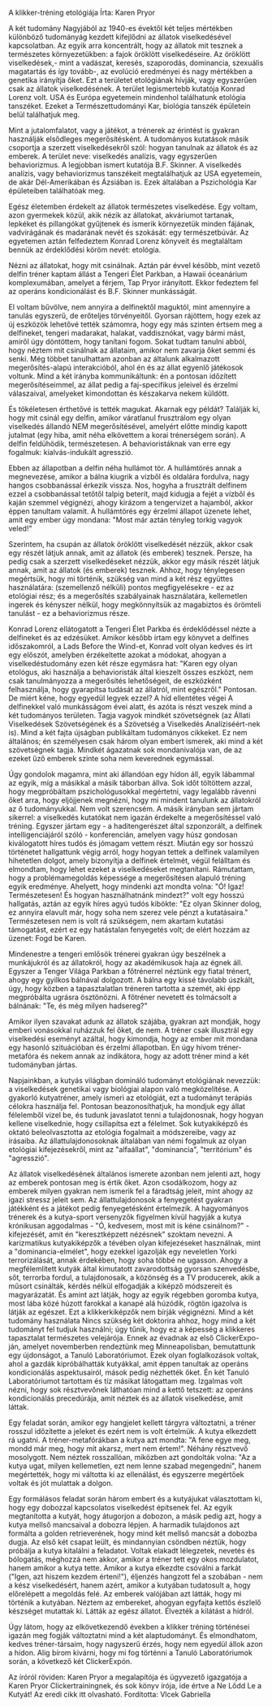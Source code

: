 A klikker-tréning etológiája
Írta: Karen Pryor

A két tudomány
Nagyjából az 1940-es évektől két teljes mértékben különböző tudományág kezdett kifejlődni az állatok viselkedésével kapcsolatban. Az egyik arra koncentrált, hogy az állatok mit tesznek a természetes környezetükben: a fajok öröklött viselkedéseire. Az öröklött viselkedések,- mint a vadászat, keresés, szaporodás, dominancia, szexuális magatartás és így tovább-, az evolúció eredményei és nagy mértékben a genetika irányítja őket. Ezt a területet etológiának hívják, vagy egyszerűen csak az állatok viselkedésének. A terület legismertebb kutatója Konrad Lorenz volt. USA és Európa egyetemein mindenhol találhatunk etológia tanszéket. Ezeket a Természettudományi Kar, biológia tanszék épületein belül találhatjuk meg.
 
Mint a jutalomfalatot, vagy a játékot, a trénerek az érintést is gyakran használják elsődleges megerősítésként.
A tudományos kutatások másik csoportja a szerzett viselkedésekről szól: hogyan tanulnak az állatok és az emberek. A terület neve: viselkedés analízis, vagy egyszerűen behaviorizmus. A legjobban ismert kutatója B.F. Skinner. A viselkedés analízis, vagy behaviorizmus tanszékeit megtalálhatjuk az USA egyetemein, de akár Dél-Amerikában és Ázsiában is. Ezek általában a Pszichológia Kar épületeiben találhatóak meg.

Egész életemben érdekelt az állatok természetes viselkedése. Egy voltam, azon gyermekek közül, akik nézik az állatokat, akváriumot tartanak, lepkéket és pillangókat gyűjtenek és ismerik környezetük minden fájának, vadvirágának és madarának nevét és szokását: egy természetbúvár. Az egyetemen aztán felfedeztem Konrad Lorenz könyveit és megtaláltam bennük az érdeklődési köröm nevét: etológia.

Nézni az állatokat, hogy mit csinálnak. Aztán pár évvel később, mint vezető delfin tréner kaptam állást a Tengeri Élet Parkban, a Hawaii óceanárium komplexumában, amelyet a férjem, Tap Pryor irányított. Ekkor fedeztem fel az operáns kondicionálást és B.F. Skinner munkásságát.

El voltam bűvölve, nem annyira a delfinektől maguktól, mint amennyire a tanulás egyszerű, de erőteljes törvényeitől. Gyorsan rájöttem, hogy ezek az új eszközök lehetővé tették számomra, hogy egy más szinten értsem meg a delfineket, tengeri madarakat, halakat, vaddisznókat, vagy bármi mást, amiről úgy döntöttem, hogy tanítani fogom. Sokat tudtam tanulni abból, hogy néztem mit csinálnak az állataim, amikor nem zavarja őket semmi és senki. Még többet tanulhattam azonban az általunk alkalmazott megerősítés-alapú  interakcióból, ahol én és az állat egyenlő játékosok voltunk. Mind a két irányba kommunikáltunk: én a pontosan időzített megerősítéseimmel, az állat pedig a faj-specifikus jeleivel és érzelmi válaszaival, amelyeket kimondottan és készakarva nekem küldött.

És tökéletesen érthetővé is tették magukat. Akarnak egy példát? Találják ki, hogy mit csinál egy delfin, amikor váratlanul frusztrálom egy olyan viselkedés állandó NEM megerősítésével, amelyért előtte mindig kapott jutalmat (egy hiba, amit néha elkövettem a korai trénerségem során). A delfin feldühödik, természetesen. A behavioristáknak van erre egy fogalmuk: kialvás-indukált agresszió.

Ebben az állapotban a delfin néha hullámot tör. A hullámtörés annak a megnevezése, amikor a bálna kiugrik a vízből és oldalára fordulva, nagy hangos csobbanással érkezik vissza. Nos, hogyha a frusztrált delfinem ezzel a csobbanással tetőtől talpig beterít, majd kidugja a fejét a vízből és kaján szemmel végignézi, ahogy kirázom a tengervizet a hajamból, akkor éppen tanultam valamit. A hullámtörés egy érzelmi állapot üzenete lehet, amit egy ember úgy mondana: "Most már aztán tényleg torkig vagyok veled!"

Szerintem, ha csupán az állatok öröklött viselkedését nézzük, akkor csak egy részét látjuk annak, amit az állatok (és emberek) tesznek. Persze, ha pedig csak a szerzett viselkedéseket nézzük, akkor egy másik részét látjuk annak, amit az állatok (és emberek) tesznek. Ahhoz, hogy ténylegesen megértsük, hogy mi történik, szükség van mind a két rész együttes használatára: (szemellenző nélküli) pontos megfigyelésekre - ez az etológiai rész; és a megerősítés szabályainak használatára, kellemetlen ingerek és kényszer nélkül, hogy megkönnyítsük az magabiztos és örömteli tanulást - ez a behaviorizmus része. 

Konrad Lorenz ellátogatott a Tengeri Élet Parkba és érdeklődéssel nézte a delfineket és az edzésüket. Amikor később írtam egy könyvet a delfines időszakomról, a Lads Before the Wind-et, Konrad volt olyan kedves és írt egy előszót, amelyben érzékeltette azokat a módokat, ahogyan a viselkedéstudomány ezen két része egymásra hat: "Karen egy olyan etológus, aki használja a behavioristák által kieszelt összes eszközt, nem csak tanulmányozza a megerősítés lehetőségeit, de eszközként felhasználja, hogy gyarapítsa tudását az állatról, mint egészről." Pontosan. De miért kéne, hogy egyedül legyek ezzel?
A híd ellentétes végei
A delfinekkel való munkásságom évei alatt, és azóta is részt veszek mind a két tudományos területen. Tagja vagyok mindkét szövetségnek (az Állati Viselkedések Szövetségének és a Szövetség a Viselkedés Analíziséért-nek is). Mind a két fajta újságban publikáltam tudományos cikkeket. Ez nem általános; én személyesen csak három olyan embert ismerek, aki mind a két szövetségnek tagja. Mindkét ágazatnak sok mondanivalója van, de az ezeket űző emberek szinte soha nem keverednek egymással. 

Úgy gondolok magamra, mint aki állandóan egy hídon áll, egyik lábammal az egyik, míg a másikkal a másik táborban állva. Sok időt töltöttem azzal, hogy megpróbáltam pszichológusokkal megértetni, vagy legalább rávenni őket arra, hogy eljöjjenek megnézni, hogy mi mindent tanulunk az állatokról az ő tudományukkal. Nem volt szerencsém. A másik irányban sem jártam sikerrel: a viselkedés kutatókat nem igazán érdekelte a megerősítéssel való tréning. Egyszer jártam egy - a haditengerészet által szponzorált, a delfinek intelligenciájáról szóló - konferencián, amelyen vagy húsz gondosan kiválogatott híres tudós és jómagam vettem részt. Miután egy sor hosszú történetet hallgattunk végig arról, hogy hogyan tettek a delfinek valamilyen hihetetlen dolgot, amely bizonyítja a delfinek értelmét, végül felálltam és elmondtam, hogy lehet ezeket a viselkedéseket megtanítani. Rámutattam, hogy a problémamegoldás képessége a megerősítésen alapuló tréning egyik eredménye. Ahelyett, hogy mindenki azt mondta volna: "Ó! Igaz! Természetesen! És hogyan használhatnánk mindezt?" volt egy hosszú hallgatás, aztán az egyik híres agyú tudós kibökte: "Ez  olyan Skinner dolog, ez annyira elavult már, hogy soha nem szerez vele pénzt a kutatásaira." Természetesen nem is volt rá szükségem, nem akartam kutatási támogatást, ezért ez egy hatástalan fenyegetés volt; de elért hozzám az üzenet: Fogd be Karen.
 
Mindenestre a tengeri emlősök trénerei gyakran úgy beszélnek a munkájukról és az állatokról, hogy az akadémikusok haja az égnek áll. Egyszer a Tenger Világa Parkban a főtrénerrel néztünk egy fiatal trénert, ahogy egy gyilkos bálnával dolgozott. A bálna egy  kissé távolabb úszkált, úgy, hogy közben a tapasztalatlan tréneren tartotta a szemét, aki épp  megpróbálta ugrásra ösztönözni. A főtréner nevetett és tolmácsolt a bálnának: "Te, és még milyen hadsereg?"

Amikor ilyen szavakat adunk az állatok szájába, gyakran azt mondják, hogy emberi vonásokkal ruházzuk fel őket, de nem. A tréner csak illusztrál egy viselkedési eseményt azáltal, hogy kimondja, hogy az ember mit mondana egy hasonló szituációban és érzelmi állapotban. Én úgy hívom tréner-metafóra és nekem annak az indikátora, hogy az adott tréner mind a két tudományban jártas.

Napjainkban, a kutyás világban domináló tudományt etológiának nevezzük: a viselkedések genetikai vagy biológiai alapon való megközelítése. A gyakorló kutyatréner, amely ismeri az etológiát, ezt a tudományt terápiás célokra használja fel.  Pontosan beazonosíthatjuk, ha mondjuk egy állat félelemből vizel be, és tudunk javaslatot tenni a tulajdonosnak, hogy hogyan kellene viselkednie, hogy csillapítsa ezt a félelmet. Sok kutyakiképző és oktató beleolvasztotta az etológia fogalmait a módszereibe, vagy az írásaiba. Az állattulajdonosoknak általában van némi fogalmuk az olyan etológiai kifejezésekről, mint az "alfaállat", "dominancia", "territórium" és "agresszió".

Az állatok viselkedésének általános ismerete azonban nem jelenti azt, hogy az emberek pontosan meg is értik őket. Azon csodálkozom, hogy az emberek milyen gyakran nem ismerik fel a fáradtság jeleit, mint ahogy az igazi stressz jeleit sem. Az állattulajdonosok a fenyegetést gyakran játékként és a játékot pedig fenyegetésként értelmezik. A hagyományos trénerek és a kutya-sport versenyzők figyelmen kívül hagyják a kutya krónikusan aggodalmas - "Ó, kedvesem, most mit is kéne csinálnom?" - kifejezését, amit én "keresztképzett nézésnek" szoktam nevezni. A karizmatikus kutyakiképzők a tévében olyan kifejezéseket használnak, mint a "dominancia-elmélet", hogy ezekkel igazolják egy neveletlen Yorki terrorizálását, annak érdekében, hogy soha többé ne ugasson.  Ahogy a megfélemlített kutyák által kimutatott zavarodottság gyorsan szenvedésbe, sőt, terrorba fordul, a tulajdonosaik, a közönség és a TV producerek, akik a műsort csinálták, kérdés nélkül elfogadják a kiképző módszereit és magyarázatát. És amint azt látják, hogy az egyik régebben goromba kutya, most lába közé húzott farokkal a kanapé alá húzódik, rögtön igazolva is látják az egészet. Ezt a klikkerkiképzők nem bírják végignézni. 
Mind a két tudomány használata
Nincs szükség két doktorira ahhoz, hogy mind a két tudományt fel tudjuk használni; úgy tűnik, hogy ez a képesség a klikkeres tapasztalat természetes velejárója. Ennek az évadnak az első ClickerExpo-ján, amelyet novemberben rendeztünk meg Minneapolisban, bemutattunk egy újdonságot, a Tanuló Laboratóriumot. Ezek olyan foglalkozások voltak, ahol a gazdák kipróbálhatták kutyákkal, amit éppen tanultak az operáns kondicionálás aspektusairól, mások pedig nézhették őket. Én két Tanuló Laboratóriumot tartottam és tíz másikat látogattam meg. Izgalmas volt nézni, hogy sok résztvevőnek láthatóan mind a kettő tetszett: az operáns kondicionálás precedúrája, amit néztek és az állatok viselkedése, amit láttak. 

Egy feladat során, amikor egy hangjelet kellett tárgyra változtatni, a tréner rosszul időzítette a jeleket és ezért nem is volt értelmük. A kutya elkezdett rá ugatni. A tréner-metafórákban a kutya azt mondta: "A fene egye meg, mondd már meg, hogy mit akarsz, mert nem értem!". Néhány résztvevő mosolygott. Nem néztek rosszallóan, miközben azt gondolták volna: "Az a kutya ugat, milyen kellemetlen, ezt nem lenne szabad megengedni", hanem megértették, hogy mi váltotta ki az ellenálást, és egyszerre megértőek voltak és jót mulattak a dolgon.
 
Egy formálásos feladat során három embert és a kutyájukat választottam ki, hogy egy dobozzal kapcsolatos viselkedést építsenek fel. Az egyik megtanította a kutyát, hogy átugorjon a dobozon, a másik pedig azt, hogy a kutya mellső mancsaival a dobozra lépjen. A harmadik tulajdonos azt formálta a golden retrieverének, hogy mind két mellső mancsát a dobozba dugja. Az első két csapat leült, és mindannyian csöndben néztük, hogy próbálja a kutya kitalálni a feladatot. Voltak elakadt lélegzetek, nevetés és bólogatás, méghozzá nem akkor, amikor a tréner tett egy okos mozdulatot, hanem amikor a kutya tette. Amikor a kutya elkezdte csóválni a farkát ("Igen, azt hiszem kezdem érteni!"), éljenzés hangzott fel a szobában - nem a kész viselkedésért, hanem azért, amikor a kutyában tudatosult a, hogy előrelépett a megoldás felé. Az emberek valójában azt látták, hogy mi történik a kutyában. Néztem az embereket, ahogyan egyfajta kettős észlelő készséget mutattak ki. Látták az egész állatot. Élvezték a kilátást a hídról.

Úgy látom, hogy az elkövetkezendő években a klikker tréning történései igazán meg fogják változtatni mind a két alaptudományt. És elmondhatom, kedves tréner-társaim, hogy nagyszerű érzés, hogy nem egyedül állok azon a hídon. Alig bírom kivárni, hogy mi fog történni a Tanuló Laboratóriumok során, a következő két ClickerExpón. 

Az íróról röviden: Karen Pryor a megalapítója és ügyvezető igazgatója a Karen Pryor Clickertrainingnek, és sok könyv írója, ide értve a Ne Lődd Le a Kutyát!
Az eredi cikk itt olvasható. Fordította: Vlcek Gabriella